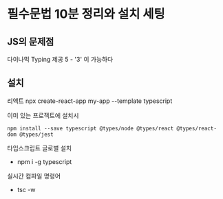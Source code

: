 # 필수문법 10분 정리와 설치 세팅
## JS의 문제점
다이나믹 Typing 제공
5 - '3' 이 가능하다

## 설치

리액트
	npx create-react-app my-app --template typescript

이미 있는 프로젝트에 설치시
```
npm install --save typescript @types/node @types/react @types/react-dom @types/jest
```

타입스크립트 글로벌 설치
* npm i -g typescript

실시간 컴파일 명령어
* tsc -w
